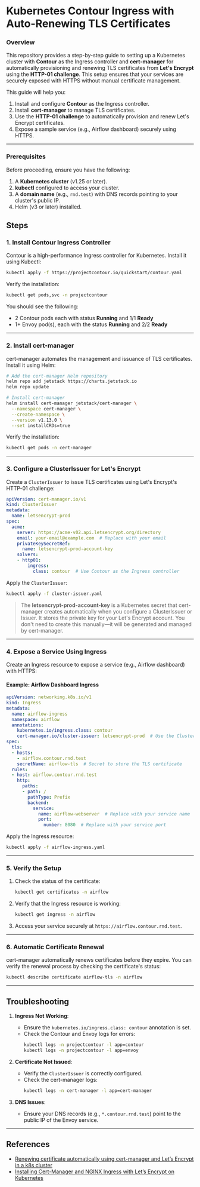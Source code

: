 # Kubernetes Contour Ingress with Auto-Renewing TLS Certificates

### Overview
This repository provides a step-by-step guide to setting up a Kubernetes cluster with **Contour** as the Ingress controller and **cert-manager** for automatically provisioning and renewing TLS certificates from **Let's Encrypt** using the **HTTP-01 challenge**. This setup ensures that your services are securely exposed with HTTPS without manual certificate management.

This guide will help you:
1. Install and configure **Contour** as the Ingress controller.
2. Install **cert-manager** to manage TLS certificates.
3. Use the **HTTP-01 challenge** to automatically provision and renew Let's Encrypt certificates.
4. Expose a sample service (e.g., Airflow dashboard) securely using HTTPS.

---

### Prerequisites

Before proceeding, ensure you have the following:
1. A **Kubernetes cluster** (v1.25 or later).
2. **kubectl** configured to access your cluster.
3. A **domain name** (e.g., `rnd.test`) with DNS records pointing to your cluster's public IP.
4. Helm (v3 or later) installed.



## Steps

### 1. Install Contour Ingress Controller

Contour is a high-performance Ingress controller for Kubernetes. Install it using Kubectl:

```bash
kubectl apply -f https://projectcontour.io/quickstart/contour.yaml
```

Verify the installation:

```bash
kubectl get pods,svc -n projectcontour
```

You should see the following:
- 2 Contour pods each with status **Running** and 1/1 **Ready**
- 1+ Envoy pod(s), each with the status **Running** and 2/2 **Ready**

---

### 2. Install cert-manager

cert-manager automates the management and issuance of TLS certificates. Install it using Helm:

```bash
# Add the cert-manager Helm repository
helm repo add jetstack https://charts.jetstack.io
helm repo update

# Install cert-manager
helm install cert-manager jetstack/cert-manager \
  --namespace cert-manager \
  --create-namespace \
  --version v1.13.0 \
  --set installCRDs=true
```

Verify the installation:

```bash
kubectl get pods -n cert-manager
```

---

### 3. Configure a ClusterIssuer for Let's Encrypt

Create a `ClusterIssuer` to issue TLS certificates using Let's Encrypt's HTTP-01 challenge:

```yaml
apiVersion: cert-manager.io/v1
kind: ClusterIssuer
metadata:
  name: letsencrypt-prod
spec:
  acme:
    server: https://acme-v02.api.letsencrypt.org/directory
    email: your-email@example.com  # Replace with your email
    privateKeySecretRef:
      name: letsencrypt-prod-account-key
    solvers:
    - http01:
        ingress:
          class: contour  # Use Contour as the Ingress controller
```

Apply the `ClusterIssuer`:

```bash
kubectl apply -f cluster-issuer.yaml
```

> The **letsencrypt-prod-account-key** is a Kubernetes secret that cert-manager creates automatically when you configure a ClusterIssuer or Issuer. It stores the private key for your Let's Encrypt account. You don't need to create this manually—it will be generated and managed by cert-manager.

---

### 4. Expose a Service Using Ingress

Create an Ingress resource to expose a service (e.g., Airflow dashboard) with HTTPS:

#### Example: Airflow Dashboard Ingress

```yaml
apiVersion: networking.k8s.io/v1
kind: Ingress
metadata:
  name: airflow-ingress
  namespace: airflow
  annotations:
    kubernetes.io/ingress.class: contour
    cert-manager.io/cluster-issuer: letsencrypt-prod  # Use the ClusterIssuer
spec:
  tls:
  - hosts:
    - airflow.contour.rnd.test
    secretName: airflow-tls  # Secret to store the TLS certificate
  rules:
  - host: airflow.contour.rnd.test
    http:
      paths:
      - path: /
        pathType: Prefix
        backend:
          service:
            name: airflow-webserver  # Replace with your service name
            port:
              number: 8080  # Replace with your service port
```

Apply the Ingress resource:

```bash
kubectl apply -f airflow-ingress.yaml
```

---

### 5. Verify the Setup

1. Check the status of the certificate:

   ```bash
   kubectl get certificates -n airflow
   ```

2. Verify that the Ingress resource is working:

   ```bash
   kubectl get ingress -n airflow
   ```

3. Access your service securely at `https://airflow.contour.rnd.test`.

---

### 6. Automatic Certificate Renewal

cert-manager automatically renews certificates before they expire. You can verify the renewal process by checking the certificate's status:

```bash
kubectl describe certificate airflow-tls -n airflow
```

---

## Troubleshooting

1. **Ingress Not Working**:
   - Ensure the `kubernetes.io/ingress.class: contour` annotation is set.
   - Check the Contour and Envoy logs for errors:
     ```bash
     kubectl logs -n projectcontour -l app=contour
     kubectl logs -n projectcontour -l app=envoy
     ```

2. **Certificate Not Issued**:
   - Verify the `ClusterIssuer` is correctly configured.
   - Check the cert-manager logs:
     ```bash
     kubectl logs -n cert-manager -l app=cert-manager
     ```

3. **DNS Issues**:
   - Ensure your DNS records (e.g., `*.contour.rnd.test`) point to the public IP of the Envoy service.

---

## References
- [Renewing certificate automatically using cert-manager and Let’s Encrypt in a k8s cluster](https://blog.searce.com/renewing-certificate-automatically-using-cert-manager-and-lets-encrypt-prod-in-a-k8s-cluster-858910a45ac6)
- [Installing Cert-Manager and NGINX Ingress with Let’s Encrypt on Kubernetes](https://hbayraktar.medium.com/installing-cert-manager-and-nginx-ingress-with-lets-encrypt-on-kubernetes-fe0dff4b1924)
